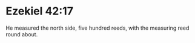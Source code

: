 # Ezekiel 42:17

He measured the north side, five hundred reeds, with the measuring reed round about.